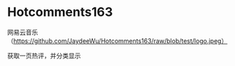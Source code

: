 # Hotcomments163
网易云音乐
（https://github.com/JaydeeWu/Hotcomments163/raw/blob/test/logo.jpeg）

获取一页热评，并分类显示
